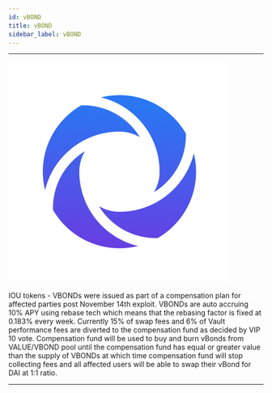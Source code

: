 ```yaml
---
id: vBOND
title: vBOND
sidebar_label: vBOND
---
```




---
![vbondlogo](img/VBOND_LOGO.png)

IOU tokens - VBONDs were issued as part of a compensation plan for affected parties post November 14th exploit. 
VBONDs are auto accruing 10% APY using rebase tech which means that the rebasing factor is fixed at 0.183% every week. 
Currently 15% of swap fees and 6% of Vault performance fees are diverted to the compensation fund as decided by VIP 10 vote. 
Compensation fund will be used to buy and burn vBonds from VALUE/VBOND pool until the compensation fund has equal or
greater value than the supply of VBONDs at which time compensation fund will stop collecting fees and
all affected users will be able to swap their vBond for DAI at 1:1 ratio.


---




